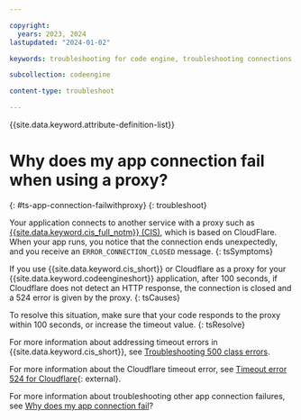 ```yaml
---

copyright:
  years: 2023, 2024
lastupdated: "2024-01-02"

keywords: troubleshooting for code engine, troubleshooting connections in code engine, tips for app connections in code engine, debugging connections in code engine, app connectivity and code engine, app connection fails with proxy

subcollection: codeengine

content-type: troubleshoot

---
```


{{site.data.keyword.attribute-definition-list}}

# Why does my app connection fail when using a proxy?
{: #ts-app-connection-failwithproxy}
{: troubleshoot}

Your application connects to another service with a proxy such as [{{site.data.keyword.cis_full_notm}} (CIS)](/docs/cis?topic=cis-getting-started), which is based on CloudFlare. When your app runs, you notice that the connection ends unexpectedly, and you receive an `ERROR_CONNECTION_CLOSED` message. 
{: tsSymptoms}



If you use {{site.data.keyword.cis_short}} or Cloudflare as a proxy for your {{site.data.keyword.codeengineshort}} application, after 100 seconds, if Cloudflare does not detect an HTTP response, the connection is closed and a 524 error is given by the proxy.
{: tsCauses}


To resolve this situation, make sure that your code responds to the proxy within 100 seconds, or increase the timeout value.
{: tsResolve}

For more information about addressing timeout errors in {{site.data.keyword.cis_short}}, see [Troubleshooting 500 class errors](/docs/cis?topic=cis-html-5xx-errors). 

For more information about the Cloudflare timeout error, see [Timeout error 524 for Cloudflare](https://developers.cloudflare.com/support/troubleshooting/cloudflare-errors/troubleshooting-cloudflare-5xx-errors/#error-524-a-timeout-occurred){: external}. 


For more information about troubleshooting other app connection failures, see [Why does my app connection fail](/docs/codeengine?topic=codeengine-ts-app-connection-fail)?




